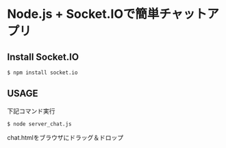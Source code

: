 Node.js + Socket.IOで簡単チャットアプリ
=================

Install Socket.IO
-------------------
```
$ npm install socket.io
```

USAGE
-------------------
下記コマンド実行
```
$ node server_chat.js
```

chat.htmlをブラウザにドラッグ＆ドロップ
